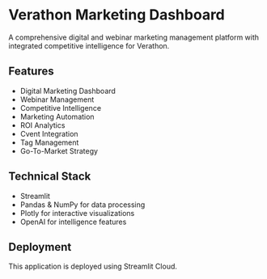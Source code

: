 
# Verathon Marketing Dashboard

A comprehensive digital and webinar marketing management platform with integrated competitive intelligence for Verathon.

## Features

- Digital Marketing Dashboard
- Webinar Management
- Competitive Intelligence
- Marketing Automation
- ROI Analytics
- Cvent Integration
- Tag Management
- Go-To-Market Strategy

## Technical Stack

- Streamlit
- Pandas & NumPy for data processing
- Plotly for interactive visualizations
- OpenAI for intelligence features

## Deployment

This application is deployed using Streamlit Cloud.
